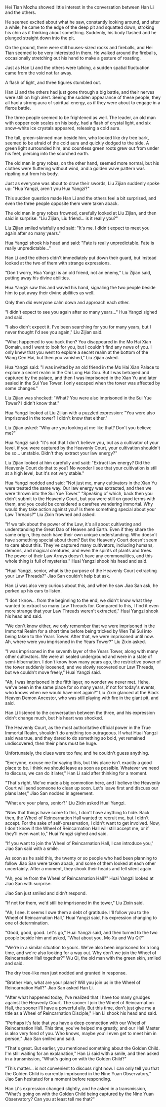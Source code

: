 Hei Tian Mozhu showed little interest in the conversation between Han Li and the others.

He seemed excited about what he saw, constantly looking around, and after a while, he came to the edge of the deep pit and squatted down, stroking his chin as if thinking about something. Suddenly, his body flashed and he plunged straight down into the pit.

On the ground, there were still houses-sized rocks and fireballs, and Hei Tian seemed to be very interested in them. He walked around the fireballs, occasionally stretching out his hand to make a gesture of roasting.

Just as Han Li and the others were talking, a sudden spatial fluctuation came from the void not far away.

A flash of light, and three figures stumbled out.

Han Li and the others had just gone through a big battle, and their nerves were still on high alert. Seeing the sudden appearance of these people, they all had a strong aura of spiritual energy, as if they were about to engage in a fierce battle.

The three people seemed to be frightened as well. The leader, an old man with copper coin scales on his body, had a flash of crystal light, and six snow-white ice crystals appeared, releasing a cold aura.

The tall, green-skinned man beside him, who looked like dry tree bark, seemed to be afraid of the cold aura and quickly dodged to the side. A green light surrounded him, and countless green roots grew out from under his feet, piercing into the scorched earth.

The old man in gray robes, on the other hand, seemed more normal, but his clothes were fluttering without wind, and a golden wave pattern was rippling out from his body.

Just as everyone was about to draw their swords, Liu Zijian suddenly spoke up: "Hua Yangzi, aren't you Hua Yangzi?"

This sudden question made Han Li and the others feel a bit surprised, and even the three people opposite them were taken aback.

The old man in gray robes frowned, carefully looked at Liu Zijian, and then said in surprise: "Liu Zijian, Liu friend... is it really you?"

Liu Zijian smiled wistfully and said: "It's me. I didn't expect to meet you again after so many years."

Hua Yangzi shook his head and said: "Fate is really unpredictable. Fate is really unpredictable..."

Han Li and the others didn't immediately put down their guard, but instead looked at the two of them with strange expressions.

"Don't worry, Hua Yangzi is an old friend, not an enemy," Liu Zijian said, putting away his divine abilities.

Hua Yangzi saw this and waved his hand, signaling the two people beside him to put away their divine abilities as well.

Only then did everyone calm down and approach each other.

"I didn't expect to see you again after so many years..." Hua Yangzi sighed and said.

"I also didn't expect it. I've been searching for you for many years, but I never thought I'd see you again," Liu Zijian said.

"What happened to you back then? You disappeared in the Mo Hai Xian Domain, and I went to look for you, but I couldn't find any news of you. I only knew that you went to explore a secret realm at the bottom of the Wang Cen Hai, but then you vanished," Liu Zijian asked.

Hua Yangzi said: "I was invited by an old friend in the Mo Hai Xian Palace to explore a secret realm in the Chi Long Hai Gou. But I was betrayed and captured by the palace, and then I was imprisoned in the Xian Yu and later sealed in the Sui Yue Tower. I only escaped when the tower was affected by some changes."

Liu Zijian was shocked: "What? You were also imprisoned in the Sui Yue Tower? I didn't know that."

Hua Yangzi looked at Liu Zijian with a puzzled expression: "You were also imprisoned in the tower? I didn't know that either."

Liu Zijian asked: "Why are you looking at me like that? Don't you believe me?"

Hua Yangzi said: "It's not that I don't believe you, but as a cultivator of your level, if you were captured by the Heavenly Court, your cultivation shouldn't be so... unstable. Didn't they extract your law energy?"

Liu Zijian looked at him carefully and said: "Extract law energy? Did the Heavenly Court do that to you? No wonder I see that your cultivation is still at a high level, but it's not very stable."

Hua Yangzi nodded and said: "Not just me, many cultivators in the Xian Yu were treated the same way. Our law energy was extracted, and then we were thrown into the Sui Yue Tower."
"Speaking of which, back then you didn't submit to the Heavenly Court, but you were still on good terms with them, and you could be considered a carefree wandering immortal. Why would they take action against you? Is there something special about your Law Threads?" Liu Zixin frowned and asked.

"If we talk about the power of the Law, it's all about cultivating and understanding the Great Dao of Heaven and Earth. Even if they share the same origin, they each have their own unique understanding. Who doesn't have something special about them? But the Heavenly Court doesn't seem to care about this. They've captured many cultivators, including humans, demons, and magical creatures, and even the spirits of plants and trees. The power of their Law Arrays doesn't have any commonalities, and this whole thing is full of mysteries." Huai Yangzi shook his head and said.

"Huai Yangzi, senior, what is the purpose of the Heavenly Court extracting your Law Threads?" Jiao San couldn't help but ask.

Han Li was also very curious about this, and when he saw Jiao San ask, he perked up his ears to listen.

"I don't know... from the beginning to the end, we didn't know what they wanted to extract so many Law Threads for. Compared to this, I find it even more strange that your Law Threads weren't extracted," Huai Yangzi shook his head and said.

"We don't know either, we only remember that we were imprisoned in the Immortal Realm for a short time before being tricked by Wen Tai Sui into being taken to the Years Tower. After that, we were imprisoned until now. Ah, where were you imprisoned in the Years Tower?" Liu Zixin asked.

"I was imprisoned in the seventh layer of the Years Tower, along with many other cultivators. We were all sealed underground and were in a state of semi-hibernation. I don't know how many years ago, the restrictive power of the tower suddenly loosened, and we slowly recovered our Law Threads, but we couldn't move freely," Huai Yangzi said.

"Ah, I was imprisoned in the fifth layer, no wonder we never met. Hehe, we've been in the same place for so many years, if not for today's events, who knows when we would have met again?" Liu Zixin glanced at the Black Heaven Demon Ancestor, who was still playing with fire in the giant pit, and said.

Han Li listened to the conversation between the three, and his expression didn't change much, but his heart was shocked.

The Heavenly Court, as the most authoritative official power in the True Immortal Realm, shouldn't do anything too outrageous. If what Huai Yangzi said was true, and they dared to do something so bold, yet remained undiscovered, then their plans must be huge.

Unfortunately, the clues were too few, and he couldn't guess anything.

"Everyone, excuse me for saying this, but this place isn't exactly a good place to be. I think we should leave as soon as possible. Whatever we need to discuss, we can do it later," Han Li said after thinking for a moment.

"That's right. We've made a big commotion here, and I believe the Heavenly Court will send someone to clean up soon. Let's leave first and discuss our plans later," Jiao San nodded in agreement.

"What are your plans, senior?" Liu Zixin asked Huai Yangzi.

"Now that things have come to this, I don't have anything to hide. Back then, the Wheel of Reincarnation Hall wanted to recruit me, but I didn't accept. For the sake of self-preservation, I didn't want to get involved. Now, I don't know if the Wheel of Reincarnation Hall will still accept me, or if they'll even want to," Huai Yangzi sighed and said.

"If you want to join the Wheel of Reincarnation Hall, I can introduce you," Jiao San said with a smile.

As soon as he said this, the twenty or so people who had been planning to follow Jiao San were taken aback, and some of them looked at each other uncertainly. After a moment, they shook their heads and fell silent again.

"Ah, you're from the Wheel of Reincarnation Hall?" Huai Yangzi looked at Jiao San with surprise.

Jiao San just smiled and didn't respond.

"If not for them, we'd still be imprisoned in the tower," Liu Zixin said.

"Ah, I see. It seems I owe them a debt of gratitude. I'll follow you to the Wheel of Reincarnation Hall," Huai Yangzi said, his expression changing to one of determination.

"Good, good, good. Let's go," Huai Yangzi said, and then turned to the two people beside him and asked, "What about you, Mo Xu and Wu Qi?"

"We're in a similar situation to yours. We've also been imprisoned for a long time, and we're also looking for a way out. Why don't we join the Wheel of Reincarnation Hall together?" Wu Qi, the old man with the green skin, smiled and said.

The dry tree-like man just nodded and grunted in response.

"Brother Han, what are your plans? Will you join us in the Wheel of Reincarnation Hall?" Jiao San asked Han Li.

"After what happened today, I've realized that I have too many grudges against the Heavenly Court. The sooner I join the Wheel of Reincarnation Hall, the sooner I'll have a powerful ally. But this time, don't just give me a title as a Wheel of Reincarnation Disciple," Han Li shook his head and said.

"Perhaps it's fate that you have a deep connection with our Wheel of Reincarnation Hall. This time, you've helped me greatly, and our Hall Master is also very fond of you. Who knows, maybe you'll even get to meet him in person," Jiao San smiled and said.

"That's great. But earlier, you mentioned something about the Golden Child. I'm still waiting for an explanation," Han Li said with a smile, and then asked in a transmission, "What's going on with the Golden Child?"

"This matter... is not convenient to discuss right now. I can only tell you that the Golden Child is currently imprisoned in the Nine Yuan Observatory," Jiao San hesitated for a moment before responding.

Han Li's expression changed slightly, and he asked in a transmission, "What's going on with the Golden Child being captured by the Nine Yuan Observatory? Can you at least tell me that?"